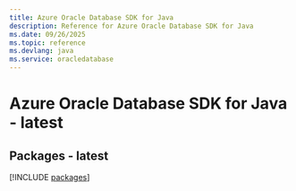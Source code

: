 ```yaml
---
title: Azure Oracle Database SDK for Java
description: Reference for Azure Oracle Database SDK for Java
ms.date: 09/26/2025
ms.topic: reference
ms.devlang: java
ms.service: oracledatabase
---
```

# Azure Oracle Database SDK for Java - latest
## Packages - latest
[!INCLUDE [packages](oracle-database-index.md)]